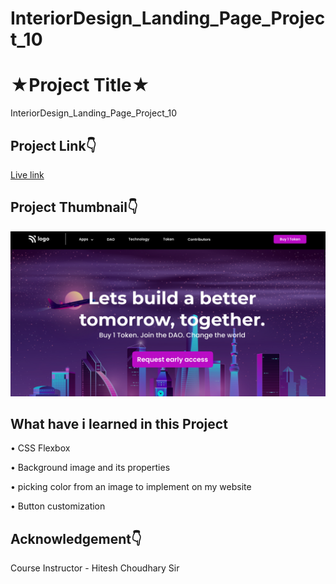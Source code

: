 # InteriorDesign_Landing_Page_Project_10

# ★Project Title★

InteriorDesign_Landing_Page_Project_10


## Project Link👇

[Live link](https://heartfelt-souffle-32da53.netlify.app)

## Project Thumbnail👇

![thumbnail](https://github.com/webdevankur/DAO_LANDING_PAGE_PROJECT_5/blob/main/thumbnail.png)


## What have i learned in this Project
•	CSS Flexbox

•	Background image and its properties

•	picking color from an image to implement on my website

•	Button customization

## Acknowledgement👇

Course Instructor - Hitesh Choudhary Sir
